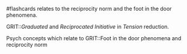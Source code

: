 #flashcards 
relates to the reciprocity norm and the foot in the door phenomena. 

GRIT::*Graduated* and *Reciprocated* *Initiative* in *Tension* reduction.
<!--SR:!2023-11-08,1,210-->

Psych concepts which relate to GRIT::Foot in the door phenomena and reciprocity norm